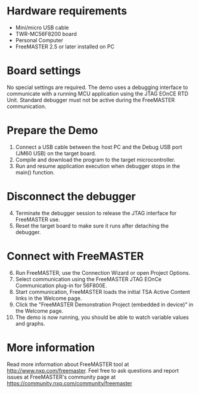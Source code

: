 Hardware requirements
=====================
- Mini/micro USB cable
- TWR-MC56F8200 board
- Personal Computer
- FreeMASTER 2.5 or later installed on PC

Board settings
============
No special settings are required. The demo uses a debugging interface to communicate
with a running MCU application using the JTAG EOnCE RTD Unit. Standard debugger must 
not be active during the FreeMASTER communication.

Prepare the Demo
===============
1.  Connect a USB cable between the host PC and the Debug USB port (JM60 USB) on the target board.
2.  Compile and download the program to the target microcontroller.
3.  Run and resume application execution when debugger stops in the main() function.

Disconnect the debugger
=======================
4.  Terminate the debugger session to release the JTAG interface for FreeMASTER use.
5.  Reset the target board to make sure it runs after detaching the debugger.

Connect with FreeMASTER
=======================
6.  Run FreeMASTER, use the Connection Wizard or open Project Options.
7.  Select communication using the FreeMASTER JTAG EOnCe Communication plug-in for 56F800E.
8.  Start communication, FreeMASTER loads the initial TSA Active Content links in the Welcome page.
9.  Click the "FreeMASTER Demonstration Project (embedded in device)" in the Welcome page.
10. The demo is now running, you should be able to watch variable values and graphs.

More information
================
Read more information about FreeMASTER tool at http://www.nxp.com/freemaster.
Feel free to ask questions and report issues at FreeMASTER's 
community page at https://community.nxp.com/community/freemaster
